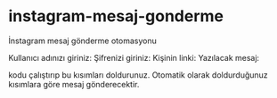 # instagram-mesaj-gonderme
İnstagram mesaj gönderme otomasyonu

Kullanıcı adınızı giriniz: 
Şifrenizi giriniz: 
Kişinin linki: 
Yazılacak mesaj: 

kodu çalıştırıp bu kısımları doldurunuz. Otomatik olarak doldurduğunuz kısımlara göre mesaj gönderecektir.
